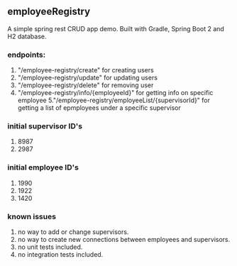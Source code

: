 ## employeeRegistry
A simple spring rest CRUD app demo. Built with Gradle, Spring Boot 2 and H2 database.

### endpoints:
1. "/employee-registry/create"  for creating users
2. "/employee-registry/update"  for updating users
3. "/employee-registry/delete"  for removing user
4. "/employee-registry/info/{employeeId}"  for getting info on specific employee
5."/employee-registry/employeeList/{supervisorId}"  for getting a list of epmployees under a specific supervisor

### initial supervisor ID's
1. 8987
2. 2987

### initial employee ID's
1. 1990
2. 1922
3. 1420

### known issues
1. no way to add or change supervisors.
2. no way to create new connections between employees and supervisors.
3. no unit tests included.
4. no integration tests included.
